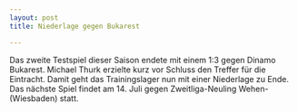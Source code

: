 ```yaml
---
layout: post
title: Niederlage gegen Bukarest

---
```


Das zweite Testspiel dieser Saison endete mit einem 1:3 gegen Dinamo Bukarest. Michael Thurk erzielte kurz vor Schluss den Treffer für die Eintracht. Damit geht das Trainingslager nun mit einer Niederlage zu Ende. Das nächste Spiel findet am 14. Juli gegen Zweitliga-Neuling Wehen-(Wiesbaden) statt.


